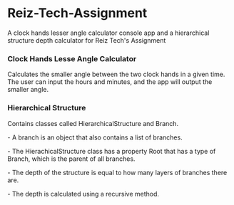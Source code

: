# Reiz-Tech-Assignment
A clock hands lesser angle calculator console app and a hierarchical structure depth calculator for Reiz Tech's Assignment 

<h3>Clock Hands Lesse Angle Calculator</h3>
Calculates the smaller angle between the two clock hands in a given time. The user can input the hours and minutes, and the app will output the smaller angle.
<h3>Hierarchical Structure</h3>
<p>Contains classes called HierarchicalStructure and Branch. </p>
<p>- A branch is an object that also contains a list of branches. </p>
<p>- The HierachicalStructure class has a property Root that has a type of Branch, which is the parent of all branches.</p>
<p>- The depth of the structure is equal to how many layers of branches there are.</p>
<p>- The depth is calculated using a recursive method.</p>
